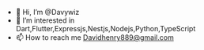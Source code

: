 - 👋 Hi, I’m @Davywiz
- 👀 I’m interested in Dart,Flutter,Expressjs,Nestjs,Nodejs,Python,TypeScript
- 📫 How to reach me Davidhenry889@gmail.com

<!---
Davywiz/Davywiz is a ✨ special ✨ repository because its `README.md` (this file) appears on your GitHub profile.
You can click the Preview link to take a look at your changes.
--->
